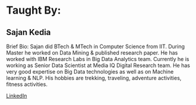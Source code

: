 # Taught By:

## Sajan Kedia 

Brief Bio: Sajan did BTech & MTech in Computer Science from IIT. During Master he worked on Data Mining & published research paper. He has worked with IBM Research Labs in Big Data Analytics team. Currently he is working as Senior Data Scientist at Media IQ Digital Research team. He has very good expertise on Big Data technologies as well as on Machine learning & NLP. His hobbies are trekking, traveling, adventure activities, fitness activities.

 

[LinkedIn](https://www.linkedin.com/in/sajan-kedia-b06a6821/)




